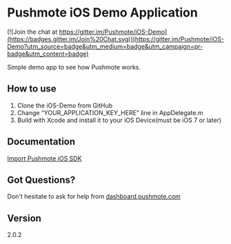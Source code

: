 Pushmote iOS Demo Application
============

[![Join the chat at https://gitter.im/Pushmote/iOS-Demo](https://badges.gitter.im/Join%20Chat.svg)](https://gitter.im/Pushmote/iOS-Demo?utm_source=badge&utm_medium=badge&utm_campaign=pr-badge&utm_content=badge)

Simple demo app to see how Pushmote works.


How to use
----
1. Clone the iOS-Demo from GitHub
2. Change “YOUR_APPLICATION_KEY_HERE” line in AppDelegate.m
2. Build with Xcode and install it to your iOS Device(must be iOS 7 or later)

Documentation
----
<a href="docs.pushmote.com/docs/import-pushmote-ios-sdk">Import Pushmote iOS SDK </a>


Got Questions?
----
Don't hesitate to ask for help from <a href="https://dashboard.pushmote.com/community">dashboard.pushmote.com</a>


Version
----
2.0.2